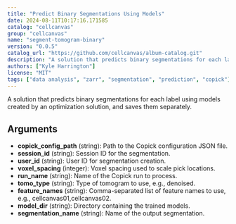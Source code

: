```yaml
---
title: "Predict Binary Segmentations Using Models"
date: 2024-08-11T10:17:16.171585
catalog: "cellcanvas"
group: "cellcanvas"
name: "segment-tomogram-binary"
version: "0.0.5"
catalog_url: "https://github.com/cellcanvas/album-catalog.git"
description: "A solution that predicts binary segmentations for each label using models created by an optimization solution, and saves them separately."
authors: ["Kyle Harrington"]
license: "MIT"
tags: ["data analysis", "zarr", "segmentation", "prediction", "copick"]
---
```


A solution that predicts binary segmentations for each label using models created by an optimization solution, and saves them separately.

## Arguments

- **copick_config_path** (string): Path to the Copick configuration JSON file.
- **session_id** (string): Session ID for the segmentation.
- **user_id** (string): User ID for segmentation creation.
- **voxel_spacing** (integer): Voxel spacing used to scale pick locations.
- **run_name** (string): Name of the Copick run to process.
- **tomo_type** (string): Type of tomogram to use, e.g., denoised.
- **feature_names** (string): Comma-separated list of feature names to use, e.g., cellcanvas01,cellcanvas02.
- **model_dir** (string): Directory containing the trained models.
- **segmentation_name** (string): Name of the output segmentation.

